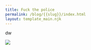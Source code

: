 ```yaml
---
title: Fuck the police
permalink: /blog/{{slug}}/index.html
layout: template_main.njk
---
```

dw

![](/images/uploads/screenshot-2021-07-05-at-00.10.02.png)